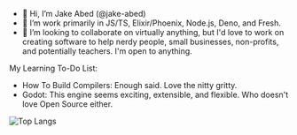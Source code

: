 - 👋 Hi, I’m Jake Abed (@jake-abed)
- 🌱 I’m work primarily in JS/TS, Elixir/Phoenix, Node.js, Deno, and Fresh.
- 💞️ I’m looking to collaborate on virtually anything, but I'd love to work on creating software to help nerdy people, small businesses, non-profits, and potentially teachers. I'm open to anything.

My Learning To-Do List:
- How To Build Compilers: Enough said. Love the nitty gritty.
- Godot: This engine seems exciting, extensible, and flexible. Who doesn't love Open Source either.

![Top Langs](https://github-readme-stats.vercel.app/api/top-langs/?username=jake-abed&size_weight=1&count_weight=0.5&show_icons=true&theme=transparent)
<!---
jake-abed/jake-abed is a ✨ special ✨ repository because its `README.md` (this file) appears on your GitHub profile.
You can click the Preview link to take a look at your changes.
--->
